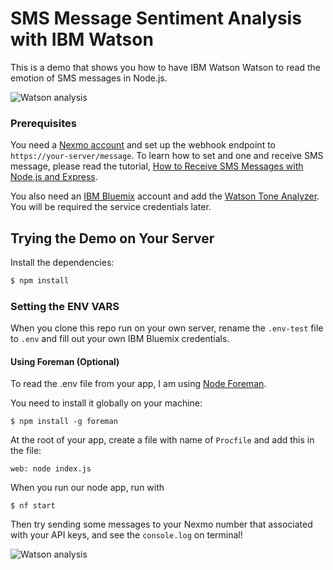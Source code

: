# SMS Message Sentiment Analysis with IBM Watson

This is a demo that shows you how to have IBM Watson Watson to read the emotion of SMS messages in Node.js.

![Watson analysis](https://github.com/nexmo-community/sms-sentiment-watson/blob/master/sms.png?raw=true)

### Prerequisites

You need a [Nexmo account](https://dashboard.nexmo.com/) and set up the webhook endpoint to `https://your-server/message`. To learn how to set and one and receive SMS message, please read the tutorial, [How to Receive SMS Messages with Node.js and Express](https://www.nexmo.com/blog/2016/10/27/receive-sms-messages-node-js-express-dr/).

You also need an [IBM Bluemix](https://console.ng.bluemix.net) account and add the [Watson Tone Analyzer](https://console.ng.bluemix.net/services/tone_analyzer/cbe7a324-0794-46d3-a6be-db4e58604273/?paneId=manage). You will be required the service credentials later.

## Trying the Demo on Your Server

Install the dependencies:

```bash
$ npm install
```

### Setting the ENV VARS

When you clone this repo run on your own server, rename the `.env-test` file to `.env` and fill out your own IBM Bluemix credentials.

#### Using Foreman (Optional)

To read the .env file from your app, I am using [Node Foreman](http://www.girliemac.com/blog/2016/10/24/slack-command-bot-nodejs/[https://coderwall.com/p/qdluuq/node-js-node-foreman](https://coderwall.com/p/qdluuq/node-js-node-foreman)). 

You need to install it globally on your machine:

```
$ npm install -g foreman

```

At the root of your app, create a file with name of `Procfile` and add this in the file:

```
web: node index.js

```

When you run our node app, run with

```
$ nf start
```

Then try sending some messages to your Nexmo number that associated with your API keys, and see the `console.log` on terminal!

![Watson analysis](https://github.com/nexmo-community/sms-sentiment-watson/blob/master/emotion-analysis.png?raw=true)



